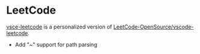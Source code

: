 # LeetCode


[vsce-leetcode](https://github.com/akynazh/vsce-leetcode) is a personalized version of [LeetCode-OpenSource/vscode-leetcode](https://github.com/LeetCode-OpenSource/vscode-leetcode).

- Add "~" support for path parsing
